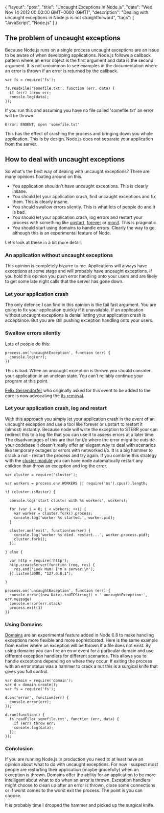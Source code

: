 {
  "layout": "post",
  "title": "Uncaught Exceptions in Node.js",
  "date": "Wed Nov 14 2012 00:00:00 GMT+0000 (GMT)",
  "description": "Dealing with uncaught exceptions in Node.js is not straightforward",
  "tags": [
    "JavaScript",
    "Node.js"
  ]
}

## The problem of uncaught exceptions

Because Node.js runs on a single process uncaught exceptions are an issue to be aware of when developing applications. Node.js follows a callback pattern where an error object is the first argument and data is the second argument. It is not uncommon to see examples in the documentation where an error is thrown if an error is returned by the callback.

    var fs = require('fs');

    fs.readFile('somefile.txt', function (err, data) {
      if (err) throw err;
      console.log(data);
    });

If you run this and assuming you have no file called 'somefile.txt' an error will be thrown.

    Error: ENOENT, open 'somefile.txt'

This has the effect of crashing the process and bringing down you whole application. This is by design. Node.js does not separate your application from the server. 

## How to deal with uncaught exceptions

So what's the best way of dealing with uncaught exceptions? There are many opinions floating around on this.

* You application shouldn't have uncaught exceptions. This is clearly insane.
* You should let your application crash, find uncaught exceptions and fix them. This is clearly insane.
* You should swallow errors silently. This is what lots of people do and it is bad.
* You should let your application crash, log errors and restart your process with something like [upstart][1], [forever][3] or [monit][2]. This is pragmatic.
* You should start using domains to handle errors. Clearly the way to go, although this is an experimental feature of Node.

Let's look at these in a bit more detail.

### An application without uncaught exceptions

This opinion is completely bizarre to me. Applications will always have exceptions at some stage and will probably have uncaught exceptions. If you hold this opinion you push error handling onto your users and are likely to get some late night calls that the server has gone down.

### Let your application crash

The only defence I can find in this opinion is the fail fast argument. You are going to fix your application quickly if it unavailable. If an application without uncaught exceptions is denial letting your application crash is acceptance. But you are still pushing exception handling onto your users.

### Swallow errors silently

Lots of people do this:

    process.on('uncaughtException', function (err) {
      console.log(err);
    })

This is bad. When an uncaught exception is thrown you should consider your application in an unclean state. You can't reliably continue your program at this point. 

[Felix Geisend&ouml;rfer][6] who originally asked for this event to be added to the core is now advocating the [its removal][7]. 

### Let your application crash, log and restart

With this approach you simply let your application crash in the event of an uncaught exception and use a tool like forever or upstart to restart it (almost) instantly. Because node will write the exception to STERR your can redirect this to a log file that you can use it to assess errors at a later time. The disadvantages of this are that for i/o where the error might be outside your codebase it doesn't really offer an elegant way to deal with scenarios like temporary outages or errors with networked i/o. It is a big hammer to crack a nut - restart the process and try again. If you combine this strategy with the [cluster module][4] you can have node automatically restart any children than throw an exception and log the error.

    var cluster = require('cluster');

    var workers = process.env.WORKERS || require('os').cpus().length;

    if (cluster.isMaster) {

      console.log('start cluster with %s workers', workers);

      for (var i = 0; i < workers; ++i) {
        var worker = cluster.fork().process;
        console.log('worker %s started.', worker.pid);
      }

      cluster.on('exit', function(worker) {
        console.log('worker %s died. restart...', worker.process.pid);
        cluster.fork();
      });

    } else {

      var http = require('http');
      http.createServer(function (req, res) {
        res.end('Look Mum! I'm a server!\n');
      }).listen(3000, "127.0.0.1");

    }

    process.on('uncaughtException', function (err) {
      console.error((new Date).toUTCString() + ' uncaughtException:', err.message)
      console.error(err.stack)
      process.exit(1)
    })

### Using Domains

[Domains][5] are an experimental feature added in Node 0.8 to make handling exceptions more flexible and more sophisticated. Here is the same example from earlier where an exception will be thrown if a file does not exist. By using domains you can fire an error event for a particular domain and use different exception handlers for different scenarios. This allows you to handle exceptions depending on where they occur. If exiting the process with an error status was a hammer to crack a nut this is a surgical knife that gives you full control. 

    var domain = require('domain');
    var d = domain.create();
    var fs = require('fs');

    d.on('error', function(err) {
      console.error(err);
    });

    d.run(function() {
      fs.readFile('somefile.txt', function (err, data) {
        if (err) throw err;
        console.log(data);
      });
    });

### Conclusion

If you are running Node.js in production you need to at least have an opinion about what to do with uncaught exceptions. For now I suspect most people are restarting their application (maybe gracefully) when an exception is thrown. Domains offer the ability for an application to be more intelligent about what to do when an error is thrown. Exception handlers might choose to clean up after an error is thrown, close some connections or if worst comes to the worst exit the process. The point is you can choose. 

It is probably time I dropped the hammer and picked up the surgical knife. 

[1]: http://upstart.ubuntu.com/
[2]: http://mmonit.com/monit/
[3]: https://github.com/nodejitsu/forever
[4]: http://nodejs.org/api/cluster.html
[5]: http://nodejs.org/api/domain.html
[6]: http://felixge.de/
[7]: https://github.com/joyent/node/issues/2582

